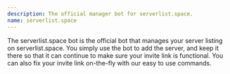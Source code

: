 ```yaml
---
description: The official manager bot for serverlist.space.
name: serverlist.space
---
```


The serverlist.space bot is the official bot that manages your server listing on serverlist.space. You simply use the bot to add the server, and keep it there so that it can continue to make sure your invite link is functional. You can also fix your invite link on-the-fly with our easy to use commands.
